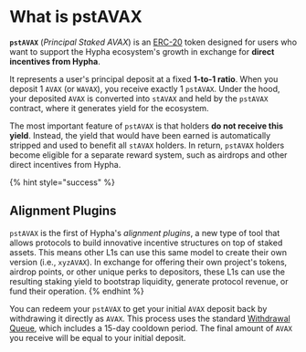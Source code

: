 # What is pstAVAX

**`pstAVAX`** (_Principal Staked AVAX_) is an [ERC-20](https://eips.ethereum.org/EIPS/eip-20) token designed for users who want to support the Hypha ecosystem's growth in exchange for **direct incentives from Hypha**.

It represents a user's principal deposit at a fixed **1-to-1 ratio**. When you deposit 1 `AVAX` (or `WAVAX`), you receive exactly 1 `pstAVAX`. Under the hood, your deposited `AVAX` is converted into `stAVAX` and held by the `pstAVAX` contract, where it generates yield for the ecosystem.

The most important feature of `pstAVAX` is that holders **do not receive this yield**. Instead, the yield that would have been earned is automatically stripped and used to benefit all `stAVAX` holders. In return, `pstAVAX` holders become eligible for a separate reward system, such as airdrops and other direct incentives from Hypha.

{% hint style="success" %}
## Alignment Plugins

`pstAVAX` is the first of Hypha's _alignment plugins_, a new type of tool that allows protocols to build innovative incentive structures on top of staked assets. This means other L1s can use this same model to create their own version (i.e., `xyzAVAX`). In exchange for offering their own project's tokens, airdrop points, or other unique perks to depositors, these L1s can use the resulting staking yield to bootstrap liquidity, generate protocol revenue, or fund their operation.
{% endhint %}

You can redeem your `pstAVAX` to get your initial `AVAX` deposit back by withdrawing it directly as `AVAX`. This process uses the standard [Withdrawal Queue](../stavax/unstaking-and-the-withdrawal-queue.md), which includes a 15-day cooldown period. The final amount of `AVAX` you receive will be equal to your initial deposit.
